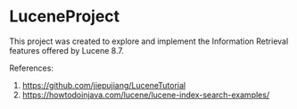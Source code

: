 # LuceneProject

This project was created to explore and implement the Information Retrieval features offered by Lucene 8.7. 

References:
1. https://github.com/jiepujiang/LuceneTutorial
2. https://howtodoinjava.com/lucene/lucene-index-search-examples/
